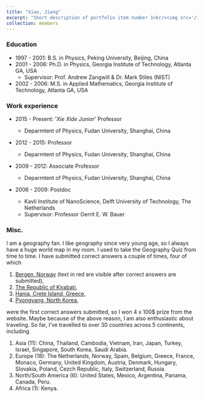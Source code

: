 ```yaml
---
title: "Xiao, Jiang"
excerpt: "Short description of portfolio item number 1<br/><img src='/images/Xiao, Jiang.jpeg'>"
collection: members
---
```


<!-- This is an item in your portfolio. It can be have images or nice text. If you name the file .md, it will be parsed as markdown. If you name the file .html, it will be parsed as HTML.  -->

### Education
* 1997 - 2001: B.S. in Physics, Peking University, Beijing, China
* 2001 - 2006: Ph.D. in Physics, Georgia Institute of Technology, Atlanta GA, USA
  * Supervisor: Prof. Andrew Zangwill & Dr. Mark Stiles (NIST)
* 2002 - 2006: M.S. in Applied Mathematics, Georgia Institute of Technology, Atlanta GA, USA

### Work experience
* 2015 - Present: '_Xie Xide Junior_' Professor
  * Deparmtent of Physics, Fudan University, Shanghai, China

* 2012 - 2015: Professor
  * Deparmtent of Physics, Fudan University, Shanghai, China

* 2009 - 2012: Associate Professor
  * Deparmtent of Physics, Fudan University, Shanghai, China

* 2006 - 2009: Postdoc
  * Kavli Institute of NanoScience, Delft University of Technology, The Netherlands
  * Supervisor: Professor Gerrit E. W. Bauer

### Misc.

I am a geography fan. I like geography since very young age, so I always have a huge world map in my room. I used to take the Geography Quiz from time to time. I have submitted correct answers a couple of times, four of which
1. [Bergen, Norway](/_posts/images/geoquiz_bergen_med.jpeg)  (text in red are visible after correct answers are submitted),
2. [The Republic of Kirabati](/_posts/images/geoquiz_kirabati_med.png), 
3. [Hania, Crete Island, Greece](/_posts/images/geoquiz_hania_med.png),
4. [Pyongyang, North Korea](/_posts/images/geoquiz_pyongyang_med.png),

were the first correct answers submitted, so I won 4 x 100$ prize from the website. Maybe because of the above reason, I am also enthusiastic about traveling. So far, I’ve travelled to over 30 countries across 5 continents, including
1. Asia (11): China, Thailand, Cambodia, Vietnam, Iran, Japan, Turkey, Israel, Singapore, South Korea, Saudi Arabia. 
2. Europe (18): The Netherlands, Norway, Spain, Belgium, Greece, France, Monaco, Germany, United Kingdom, Austria, Denmark, Hungary, Slovakia, Poland, Cezch Republic, Italy, Switzerland, Russia.
3. North/South America (6): United States, Mexico, Argentina, Panama, Canada, Peru.
4. Africa (1): Kenya.